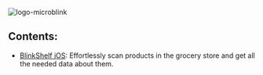 ![logo-microblink](https://user-images.githubusercontent.com/114453176/207217752-0647c48c-f08d-4563-8398-a19fa93f0b9f.png)

## Contents: 
- [BlinkShelf iOS](https://github.com/microblink/blinkshelf-sdk-ios): Effortlessly scan products in the grocery store and get all the needed data about them.
